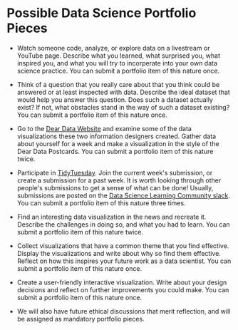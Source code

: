 # Possible Data Science Portfolio Pieces

* Watch someone code, analyze, or explore data on a livestream or YouTube page. Describe what you learned, what surprised you, what inspired you, and what you will try to incorperate into your own data science practice. You can submit a portfolio item of this nature once.

* Think of a question that you really care about that you think could be answered or at least inspected with data. Describe the ideal dataset that would help you answer this question. Does such a dataset actually exist? If not, what obstacles stand in the way of such a dataset existing? You can submit a portfolio item of this nature once.

* Go to the [Dear Data Website](https://www.dear-data.com/theproject) and examine some of the data visualizations these two information designers created. Gather data about yourself for a week and make a visualization in the style of the Dear Data Postcards. You can submit a portfolio item of this nature twice.

* Participate in [TidyTuesday](https://github.com/rfordatascience/tidytuesday). Join the current week's submission, or create a submission for a past week. It is worth looking through other people's submissions to get a sense of what can be done! Usually, submissions are posted on the [Data Science Learning Community slack](dslc.io/join). You can submit a portfolio item of this nature three times.

* Find an interesting data visualization in the news and recreate it. Describe the challenges in doing so, and what you had to learn. You can submit a portfolio item of this nature twice.

* Collect visualizations that have a common theme that you find effective. Display the visualizations and write about why so find them effective. Reflect on how this inspires your future work as a data scientist. You can submit a portfolio item of this nature once.

* Create a user-friendly interactive visualization. Write about your design decisions and reflect on further improvements you could make. You can submit a portfolio item of this nature once.

* We will also have future ethical discussions that merit reflection, and will be assigned as mandatory portfolio pieces.







